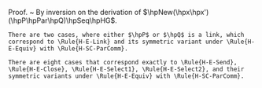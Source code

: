 Proof.
  ~ By inversion on the derivation of $\hpNew(\hpx\hpx')(\hpP\hpPar\hpQ)\hpSeq\hpHG$.

    There are two cases, where either $\hpP$ or $\hpQ$ is a link, which correspond to \Rule{H-E-Link} and its symmetric variant under \Rule{H-E-Equiv} with \Rule{H-SC-ParComm}.

    There are eight cases that correspond exactly to \Rule{H-E-Send}, \Rule{H-E-Close}, \Rule{H-E-Select1}, \Rule{H-E-Select2}, and their symmetric variants under \Rule{H-E-Equiv} with \Rule{H-SC-ParComm}.
